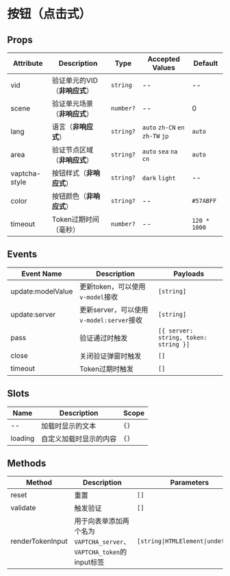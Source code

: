 <script setup>
</script>

# 按钮（点击式）

## Props

| Attribute     | Description               | Type      | Accepted Values                  | Default      |
| ------------- | ------------------------- | --------- | -------------------------------- | ------------ |
| vid           | 验证单元的VID（**非响应式**） | `string`  | --                               | --           |
| scene         | 验证单元场景（**非响应式**）  | `number?` | --                               | 0            |
| lang          | 语言（**非响应式**）          | `string?` | `auto` `zh-CN` `en` `zh-TW` `jp` | `auto`       |
| area          | 验证节点区域（**非响应式**）  | `string?` | `auto` `sea` `na` `cn`           | `auto`       |
| vaptcha-style | 按钮样式（**非响应式**）      | `string?` | `dark` `light`                   | --           |
| color         | 按钮颜色（**非响应式**）      | `string?` | --                               | `#57ABFF`    |
| timeout       | Token过期时间（毫秒）     | `number?` | --                               | `120 * 1000` |

## Events

| Event Name        | Description                              | Payloads                              |
| ----------------- | ---------------------------------------- | ------------------------------------- |
| update:modelValue | 更新token，可以使用`v-model`接收         | `[string]`                            |
| update:server     | 更新server，可以使用`v-model:server`接收 | `[string]`                            |
| pass              | 验证通过时触发                           | `[{ server: string, token: string }]` |
| close             | 关闭验证弹窗时触发                       | `[]`                                  |
| timeout           | Token过期时触发                          | `[]`                                  |

## Slots

| Name    | Description            | Scope |
| ------- | ---------------------- | ----- |
| --      | 加载时显示的文本       | `{}`  |
| loading | 自定义加载时显示的内容 | `{}`  |

## Methods

| Method           | Description                                                        | Parameters                         |
| ---------------- | ------------------------------------------------------------------ | ---------------------------------- |
| reset            | 重置                                                               | `[]`                               |
| validate         | 触发验证                                                           | `[]`                               |
| renderTokenInput | 用于向表单添加两个名为`VAPTCHA_server`、`VAPTCHA_token`的input标签 | `[string\|HTMLElement\|undefined]` |
